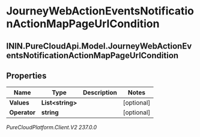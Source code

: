 # JourneyWebActionEventsNotificationActionMapPageUrlCondition

## ININ.PureCloudApi.Model.JourneyWebActionEventsNotificationActionMapPageUrlCondition

## Properties

|Name | Type | Description | Notes|
|------------ | ------------- | ------------- | -------------|
| **Values** | **List&lt;string&gt;** |  | [optional] |
| **Operator** | **string** |  | [optional] |



_PureCloudPlatform.Client.V2 237.0.0_
